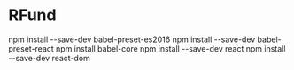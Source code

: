 # RFund

npm install --save-dev babel-preset-es2016
npm install --save-dev babel-preset-react
npm install babel-core
npm install --save-dev react
npm install --save-dev react-dom
